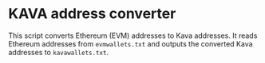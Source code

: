 # KAVA address converter
This script converts Ethereum (EVM) addresses to Kava addresses. It reads Ethereum addresses from `evmwallets.txt` and outputs the converted Kava addresses to `kavawallets.txt`.
